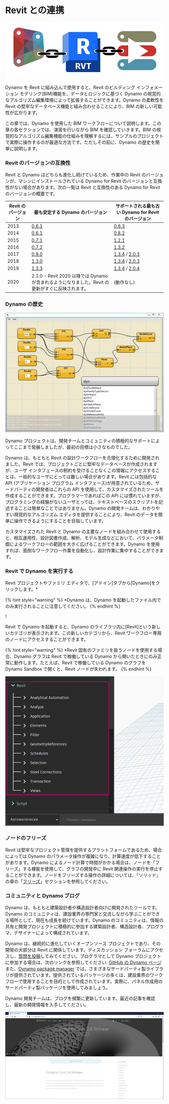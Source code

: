 # Revit との連携

![](images/1/revitconnectionlink.jpg)

Dynamo を Revit に組み込んで使用すると、Revit のビルディング インフォメーション モデリング(BIM)機能を、データとロジックに基づく Dynamo の視覚的なアルゴリズム編集環境によって拡張することができます。Dynamo の柔軟性を Revit の堅牢なデータベース機能と組み合わせることにより、BIM の新しい可能性が広がります。

この章では、Dynamo を使用した BIM ワークフローについて説明します。この章の各セクションでは、演習を行いながら BIM を確認していきます。BIM の視覚的なアルゴリズム編集機能の仕組みを理解するには、サンプルのプロジェクトで実際に操作するのが最適な方法です。ただしその前に、Dynamo の歴史を簡単に説明します。

### Revit のバージョンの互換性

Revit と Dynamo はどちらも進化し続けているため、作業中の Revit のバージョンが、マシンにインストールされている Dynamo for Revit のバージョンと互換性がない場合があります。次の一覧は Revit と互換性のある Dynamo for Revit のバージョンの概要です。

| Revit のバージョン | 最も安定する Dynamo のバージョン                                                       | サポートされる最も古い Dynamo for Revit のバージョン                                                                                                                                |
| ------------- | --------------------------------------------------------------------------------- | ---------------------------------------------------------------------------------------------------------------------------------------------------------------------- |
| 2013          | [0.6.1](http://dyn-builds-data.s3-us-west-2.amazonaws.com/DynamoInstall0.6.1.exe) | [0.6.3](http://dyn-builds-data.s3-us-west-2.amazonaws.com/DynamoInstall0.6.3.exe)                                                                                      |
| 2014          | [0.6.1](http://dyn-builds-data.s3-us-west-2.amazonaws.com/DynamoInstall0.6.1.exe) | [0.8.2](http://dyn-builds-data.s3-us-west-2.amazonaws.com/DynamoInstall0.8.2.exe)                                                                                      |
| 2015          | [0.7.1](http://dyn-builds-data.s3-us-west-2.amazonaws.com/DynamoInstall0.7.1.exe) | [1.2.1](http://dyn-builds-data.s3-us-west-2.amazonaws.com/DynamoInstall1.2.1.exe)                                                                                      |
| 2016          | [0.7.2](http://dyn-builds-data.s3-us-west-2.amazonaws.com/DynamoInstall0.7.2.exe) | [1.3.2](http://dyn-builds-data.s3-us-west-2.amazonaws.com/DynamoInstall1.3.2.exe)                                                                                      |
| 2017          | [0.9.0](http://dyn-builds-data.s3-us-west-2.amazonaws.com/DynamoInstall0.9.0.exe) | [1.3.4](http://dyn-builds-data.s3-us-west-2.amazonaws.com/DynamoInstall1.3.4.exe) / [2.0.3](https://dyn-builds-data.s3-us-west-2.amazonaws.com/DynamoInstall2.0.3.exe) |
| 2018          | [1.3.0](http://dyn-builds-data.s3-us-west-2.amazonaws.com/DynamoInstall1.3.0.exe) | [1.3.4](http://dyn-builds-data.s3-us-west-2.amazonaws.com/DynamoInstall1.3.4.exe) / [2.0.3](https://dyn-builds-data.s3-us-west-2.amazonaws.com/DynamoInstall2.0.3.exe) |
| 2019          | [1.3.3](http://dyn-builds-data.s3-us-west-2.amazonaws.com/DynamoInstall1.3.3.exe) | [1.3.4](http://dyn-builds-data.s3-us-west-2.amazonaws.com/DynamoInstall1.3.4.exe) / [2.0.4](https://dyn-builds-data.s3-us-west-2.amazonaws.com/DynamoInstall2.0.4.exe) |
| 2020         | 2.1.0 - Revit 2020 以降では Dynamo が含まれるようになりました。Revit の更新がすぐに反映されます。      | (動作なし)                                                                                                                                                                    |

### Dynamo の歴史

![履歴](images/1/earlyScreenshot.jpg)

Dynamo プロジェクトは、開発チームとコミュニティの積極的なサポートによってここまで発展しましたが、最初の目標は小さなものでした。

Dynamo は、もともと Revit の設計ワークフローを合理化するために開発されました。Revit では、プロジェクトごとに堅牢なデータベースが作成されますが、ユーザ インタフェースの制約を受けることなくこの情報にアクセスすることは、一般的なユーザにとっては難しい場合があります。Revit には包括的な API (アプリケーション プログラム インタフェース)が用意されているため、サードパーティの開発者はこれらの API を使用して、カスタマイズされたツールを作成することができます。プログラマーであればこの API には慣れていますが、プログラミングの経験がないユーザとっては、テキストベースのスクリプトを記述することは簡単なことではありません。Dynamo の開発チームは、わかりやすい視覚的なアルゴリズム エディタを提供することにより、Revit のデータを簡単に操作できるようにすることを目指しています。

カスタマイズされた Revit と Dynamo の主要なノードを組み合わせて使用すると、相互運用性、設計図書作成、解析、モデル生成などにおいて、パラメータ制御によるワークフローの範囲を大きく広げることができます。Dynamo を使用すれば、面倒なワークフロー作業を自動化し、設計作業に集中することができます。

### Revit で Dynamo を実行する

Revit プロジェクトやファミリ エディタで、[アドイン]タブから[Dynamo]をクリックします。*

{% hint style="warning" %} *Dynamo は、Dynamo を起動したファイル内でのみ実行されることに注意してください。 {% endhint %}

\![](<../2_setup_for_dynamo/images/launchdynamofromrevit (1).jpg>)

Revit で Dynamo を起動すると、Dynamo のライブラリ内に[Revit]という新しいカテゴリが表示されます。この新しいカテゴリから、Revit ワークフロー専用のノードにアクセスすることができます。

{% hint style="warning" %} *Revit 固有のファミリを扱うノードを使用する場合、Dynamo グラフは Revit で稼働している Dynamo から開いたときにのみ正常に動作します。たとえば、Revit で稼働している Dynamo のグラフを Dynamo Sandbox で開くと、Revit ノードが失われます。 {% endhint %}

![](images/1/revitconnection-runningdynamoinrevit02.jpg)

### ノードのフリーズ

Revit は堅牢なプロジェクト管理を提供するプラットフォームであるため、場合によっては Dynamo のパラメータ操作が複雑になり、計算速度が低下することがあります。Dynamo によるノード計算で時間がかかる場合は、ノードを「フリーズ」する機能を使用して、グラフの開発中に Revit 関連操作の実行を停止することができます。ノードをフリーズする操作の詳細については、「ソリッド」の章の「[フリーズ](../essential-nodes-and-concepts/5\_geometry-for-computational-design/5-6\_solids.md#freezing)」セクションを参照してください。

### コミュニティと Dynamo ブログ

Dynamo は、もともと建築設計者や構造設計者向けに開発されたツールです。Dynamo のコミュニティは、建設業界の専門家と交流しながら学ぶことができる場所として、現在も成長を続けています。Dynamo のコミュニティは、情報の共有と開発プロジェクトに積極的に参加する建築設計者、構造設計者、プログラマ、デザイナーによって構成されています。

Dynamo は、継続的に進化していくオープンソース プロジェクトであり、その開発の大部分は Revit に関係しています。ディスカッション フォーラムにアクセスし、[質問を投稿](http://dynamobim.org/forums/forum/dyn/)してみてください。プログラマとして Dynamo プロジェクトに参加する場合は、次のリンクを参照してください: [GitHub の Dynamo ページ](https://github.com/DynamoDS/Dynamo)また、[Dynamo package manager](http://dynamopackages.com) では、さまざまなサードパーティ製ライブラリが提供されています。提供されているパッケージの多くは、建設業界のワークフローで使用することを目的として作成されています。実際に、パネル作成用のサードパーティ製パッケージを使用してみましょう。

Dynamo 開発チームは、ブログを頻繁に更新しています。最近の記事を確認し、最新の開発情報を入手してください。

![ブログ](images/1/blog.png)
